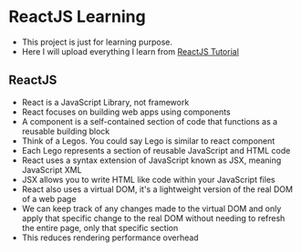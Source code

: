 # ReactJS Learning
- This project is just for learning purpose.
- Here I will upload everything I learn from [ReactJS Tutorial](https://www.youtube.com/watch?v=CgkZ7MvWUAA)
## ReactJS
- React is a JavaScript Library, not framework
- React focuses on building web apps using components
- A component is a self-contained section of code that functions as a reusable building block
- Think of a Legos. You could say Lego is similar to react component
- Each Lego represents a section of reusable JavaScript and HTML code
- React uses a syntax extension of JavaScript known as JSX, meaning JavaScript XML
- JSX allows you to write HTML like code within your JavaScript files
- React also uses a virtual DOM, it's a lightweight version of the real DOM of a web page
- We can keep track of any changes made to the virtual DOM and only apply that specific change to the real DOM without needing to refresh the entire page, only that specific section
- This reduces rendering performance overhead